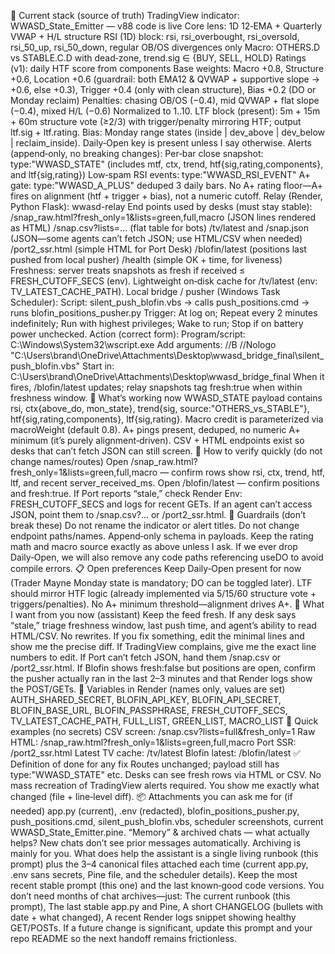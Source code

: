 🔧 Current stack (source of truth) TradingView indicator: WWASD_State_Emitter — v88 code is live Core lens: 1D 12‑EMA + Quarterly VWAP + H/L structure RSI (1D) block: rsi, rsi_overbought, rsi_oversold, rsi_50_up, rsi_50_down, regular OB/OS divergences only Macro: OTHERS.D vs STABLE.C.D with dead‑zone, trend.sig ∈ {BUY, SELL, HOLD} Ratings (v1): daily HTF score from components Base weights: Macro +0.8, Structure +0.6, Location +0.6 (guardrail: both EMA12 & QVWAP + supportive slope → +0.6, else +0.3), Trigger +0.4 (only with clean structure), Bias +0.2 (DO or Monday reclaim) Penalties: chasing OB/OS (−0.4), mid QVWAP + flat slope (−0.4), mixed H/L (−0.6) Normalized to 1..10. LTF block (present): 5m + 15m + 60m structure vote (≥2/3) with trigger/penalty mirroring HTF; output ltf.sig + ltf.rating. Bias: Monday range states (inside | dev_above | dev_below | reclaim_inside). Daily‑Open key is present unless I say otherwise. Alerts (append‑only, no breaking changes): Per‑bar close snapshot: type:"WWASD_STATE" (includes mtf, ctx, trend, htf{sig,rating,components}, and ltf{sig,rating}) Low‑spam RSI events: type:"WWASD_RSI_EVENT" A+ gate: type:"WWASD_A_PLUS" deduped 3 daily bars. No A+ rating floor—A+ fires on alignment (htf + trigger + bias), not a numeric cutoff. Relay (Render, Python Flask): wwasd-relay End points used by desks (must stay stable): /snap_raw.html?fresh_only=1&lists=green,full,macro (JSON lines rendered as HTML) /snap.csv?lists=... (flat table for bots) /tv/latest and /snap.json (JSON—some agents can’t fetch JSON; use HTML/CSV when needed) /port2_ssr.html (simple HTML for Port Desk) /blofin/latest (positions last pushed from local pusher) /health (simple OK + time, for liveness) Freshness: server treats snapshots as fresh if received ≤ FRESH_CUTOFF_SECS (env). Lightweight on‑disk cache for /tv/latest (env: TV_LATEST_CACHE_PATH). Local bridge / pusher (Windows Task Scheduler): Script: silent_push_blofin.vbs → calls push_positions.cmd → runs blofin_positions_pusher.py Trigger: At log on; Repeat every 2 minutes indefinitely; Run with highest privileges; Wake to run; Stop if on battery power unchecked. Action (correct form): Program/script: C:\Windows\System32\wscript.exe Add arguments: //B //Nologo "C:\Users\brand\OneDrive\Attachments\Desktop\wwasd_bridge_final\silent_push_blofin.vbs" Start in: C:\Users\brand\OneDrive\Attachments\Desktop\wwasd_bridge_final When it fires, /blofin/latest updates; relay snapshots tag fresh:true when within freshness window. 🧩 What’s working now WWASD_STATE payload contains rsi, ctx{above_do, mon_state}, trend{sig, source:"OTHERS_vs_STABLE"}, htf{sig,rating,components}, ltf{sig,rating}. Macro credit is parameterized via macroWeight (default 0.8). A+ pings present, deduped, no numeric A+ minimum (it’s purely alignment‑driven). CSV + HTML endpoints exist so desks that can’t fetch JSON can still screen. 🧪 How to verify quickly (do not change names/routes) Open /snap_raw.html?fresh_only=1&lists=green,full,macro — confirm rows show rsi, ctx, trend, htf, ltf, and recent server_received_ms. Open /blofin/latest — confirm positions and fresh:true. If Port reports “stale,” check Render Env: FRESH_CUTOFF_SECS and logs for recent GETs. If an agent can’t access JSON, point them to /snap.csv?... or /port2_ssr.html. 🧭 Guardrails (don’t break these) Do not rename the indicator or alert titles. Do not change endpoint paths/names. Append‑only schema in payloads. Keep the rating math and macro source exactly as above unless I ask. If we ever drop Daily‑Open, we will also remove any code paths referencing useDO to avoid compile errors. 📋 Open preferences Keep Daily‑Open present for now (Trader Mayne Monday state is mandatory; DO can be toggled later). LTF should mirror HTF logic (already implemented via 5/15/60 structure vote + triggers/penalties). No A+ minimum threshold—alignment drives A+. 🎯 What I want from you now (assistant) Keep the feed fresh. If any desk says “stale,” triage freshness window, last push time, and agent’s ability to read HTML/CSV. No rewrites. If you fix something, edit the minimal lines and show me the precise diff. If TradingView complains, give me the exact line numbers to edit. If Port can’t fetch JSON, hand them /snap.csv or /port2_ssr.html. If Blofin shows fresh:false but positions are open, confirm the pusher actually ran in the last 2–3 minutes and that Render logs show the POST/GETs. 🧷 Variables in Render (names only, values are set) AUTH_SHARED_SECRET, BLOFIN_API_KEY, BLOFIN_API_SECRET, BLOFIN_BASE_URL, BLOFIN_PASSPHRASE, FRESH_CUTOFF_SECS, TV_LATEST_CACHE_PATH, FULL_LIST, GREEN_LIST, MACRO_LIST 📎 Quick examples (no secrets) CSV screen: /snap.csv?lists=full&fresh_only=1 Raw HTML: /snap_raw.html?fresh_only=1&lists=green,full,macro Port SSR: /port2_ssr.html Latest TV cache: /tv/latest Blofin latest: /blofin/latest ✅ Definition of done for any fix Routes unchanged; payload still has type:"WWASD_STATE" etc. Desks can see fresh rows via HTML or CSV. No mass recreation of TradingView alerts required. You show me exactly what changed (file + line‑level diff). 📦 Attachments you can ask me for (if needed) app.py (current), .env (redacted), blofin_positions_pusher.py, push_positions.cmd, silent_push_blofin.vbs, scheduler screenshots, current WWASD_State_Emitter.pine. “Memory” & archived chats — what actually helps? New chats don’t see prior messages automatically. Archiving is mainly for you. What does help the assistant is a single living runbook (this prompt) plus the 3–4 canonical files attached each time (current app.py, .env sans secrets, Pine file, and the scheduler details). Keep the most recent stable prompt (this one) and the last known‑good code versions. You don’t need months of chat archives—just: The current runbook (this prompt), The last stable app.py and Pine, A short CHANGELOG (bullets with date + what changed), A recent Render logs snippet showing healthy GET/POSTs. If a future change is significant, update this prompt and your repo README so the next handoff remains frictionless.
